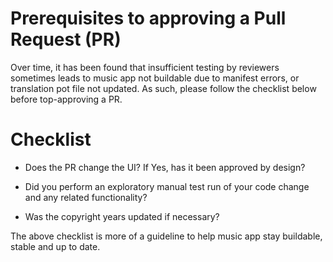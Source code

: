 Prerequisites to approving a Pull Request (PR)
==============================================

Over time, it has been found that insufficient testing by reviewers sometimes leads to music app not buildable due to manifest errors, or translation pot file not updated. As such, please follow the checklist below before top-approving a PR.

Checklist
=========

*   Does the PR change the UI? If Yes, has it been approved by design?

*   Did you perform an exploratory manual test run of your code change and any
    related functionality?

*   Was the copyright years updated if necessary?

The above checklist is more of a guideline to help music app stay buildable,
stable and up to date.
